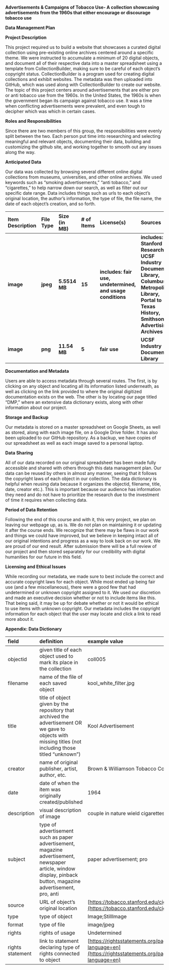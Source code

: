 **Advertisements & Campaigns of Tobacco Use- A collection showcasing advertisements from the 1960s that either encourage or discourage tobacco use** 

**Data Management Plan**

**Project Description**

This project required us to build a website that showcases a curated digital collection using pre-existing online archives centered around a specific theme. We were instructed to accumulate a minimum of 20 digital objects, and document all of their respective data into a master spreadsheet using a template from CollectionBuilder,  making sure to be careful of each object’s copyright status. CollectionBuilder is a program used for creating digital collections and exhibit websites. The metadata was then uploaded into GitHub, which was used along with CollectionBuilder to create our website.  The topic of this project centers around advertisements that are either pro or anti tobacco use from the 1960s. In the United States, the 1960s is when the government began its campaign against tobacco use. It was a time when conflicting advertisements were prevalent, and even tough to decipher which was which in certain cases. 

**Roles and Responsibilities**

Since there are two members of this group, the responsibilities were evenly split between the two. Each person put time into researching and selecting meaningful and relevant objects, documenting their data, building and customizing the github site, and working together to smooth out any issues along the way. 

**Anticipated Data**

Our data was collected by browsing several different online digital collections from museums, universities, and other online archives. We used keywords such as “smoking advertisements,” “anti tobacco,” and “cigarettes,” to help narrow down our search, as well as filter out our specific date range. Data includes things such as urls to each object’s original location, the author’s information, the type of file, the file name, the date of each object’s creation, and so forth. 

| Item Description | File Type | Size (in MB) | \# of Items | License(s) | Sources |
| :---- | :---- | :---- | :---- | :---- | :---- |
| **image**  | **jpeg** | **5.5514 MB** | **15** | **includes: fair use, undetermined, and usage conditions**  | **includes: Stanford Research, UCSF Industry Documents Library, Columbus Metropolitan Library, Portal to Texas History, Smithsonian, Advertising Archives**  |
| **image** | **png** | **11.54 MB** | **5** | **fair use** | **UCSF Industry Documents Library** |

**Documentation and Metadata** 

Users are able to access metadata through several routes. The first, is by clicking on any object and locating all its information listed underneath, as well as clicking on the link provided to where the original digitized documentation exists on the web. The other is by locating our page titled “DMP,” where an extensive data dictionary exists, along with other information about our project. 

**Storage and Backup** 

Our metadata is stored on a master spreadsheet on Google Sheets, as well as stored, along with each image file, on a Google Drive folder. It has also been uploaded to our GitHub repository. As a backup, we have copies of our spreadsheet as well as each image saved to a personal laptop. 

**Data Sharing** 

All of our data recorded on our original spreadsheet has been made fully accessible and shared with others through this data management plan. Our data can be reused by others in almost any manner, seeing that it follows the copyright laws of each object in our collection. The data dictionary is helpful when reusing data because it organizes the objectid, filename, title, date, creator etc.). This is important because our audience has information they need and do not have to prioritize the research due to the investment of time it requires when collecting data. 

**Period of Data Retention** 

Following the end of this course and with it, this very project, we plan on leaving our webpage up, as is. We do not plan on maintaining it or updating it after the course ends. We recognize that there may be flaws in our work and things we could have improved, but we believe in keeping intact all of our original intentions and progress as a way to look back on our work. We are proud of our end result. After submission there will be a full review of our project and then stored separately for our credibility with digital humanities for our future in this field.  

**Licensing and Ethical Issues** 

While recording our metadata, we made sure to best include the correct and accurate copyright laws for each object. While most ended up being fair use (and a few miscellaneous), there were a good few that had undetermined or unknown copyright assigned to it. We used our discretion and made an executive decision whether or not to include items like this. That being said, it may be up for debate whether or not it would be ethical to use items with unknown copyright. Our metadata includes the copyright information for each object that the user may locate and click a link to read more about it. 

**Appendix: Data Dictionary**

| field | definition | example value |
| :---- | :---- | :---- |
| objectid | given title of each object used to mark its place in the collection | coll005 |
| filename | name of the file of each saved object | kool\_white\_filter.jpg |
| title | title of object given by the repository that archived the advertisement OR we gave to objects with missing titles (not including those titled “unknown”)  | Kool Advertisement  |
| creator | name of original publisher, artist, author, etc. | Brown & Williamson Tobacco Corporation |
| date | date of when the item was originally created/published | 1964 |
| description | visual description of image  | couple in nature wield cigarettes |
| subject | type of advertisement such as paper advertisement, magazine advertisement, newspaper article, window display, pinback button, magazine advertisement, pro, anti  | paper advertisement; pro |
| source | URL of object’s original location | [https://tobacco.stanford.edu/cigarette/img2000/](https://tobacco.stanford.edu/cigarette/img2000/) |
| type | type of object | Image;StillImage |
| format | type of file | image/jpeg |
| rights | rights of usage  | Undetermined  |
| rights statement | link to statement declaring type of rights connected to object  | [https://rightsstatements.org/page/UND/1.0/?language=en](https://rightsstatements.org/page/UND/1.0/?language=en) |

